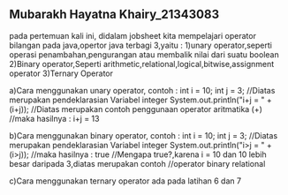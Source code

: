 ## Mubarakh Hayatna Khairy_21343083

pada pertemuan kali ini, didalam jobsheet kita mempelajari operator bilangan pada java,opertor java terbagi 3,yaitu : 
1)unary operator,seperti operasi penambahan,pengurangan atau membalik nilai dari suatu boolean 
2)Binary operator,Seperti arithmetic,relational,logical,bitwise,assignment operator 
3)Ternary Operator

a)Cara menggunakan unary operator, contoh : 
int i = 10; int j = 3; 
  //Diatas merupakan pendeklarasian Variabel integer 
System.out.println("i+j = " + (i+j)); 
  //Diatas merupakan contoh penggunaan operator aritmatika (+) //maka hasilnya : i+j = 13

b)Cara menggunakan binary operator, contoh : 
int i = 10; int j = 3; 
  //Diatas merupakan pendeklarasian Variabel integer 
 System.out.println("i>j = " + (i>j));
  //maka hasilnya : true //Mengapa true?,karena i = 10 dan 10 lebih besar daripada 3,diatas merupakan contoh //operator binary relational

c)Cara menggunakan ternary operator ada pada latihan 6 dan 7
